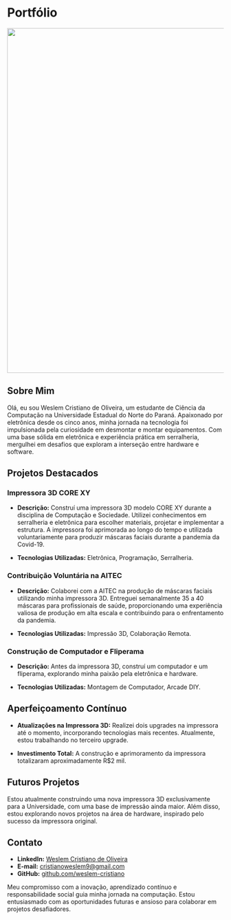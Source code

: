 # Portfólio

<img src=Images/wes(2).png width="800" /><br/>

## Sobre Mim

Olá, eu sou Weslem Cristiano de Oliveira, um estudante de Ciência da Computação na Universidade Estadual do Norte do Paraná. Apaixonado por eletrônica desde os cinco anos, minha jornada na tecnologia foi impulsionada pela curiosidade em desmontar e montar equipamentos. Com uma base sólida em eletrônica e experiência prática em serralheria, mergulhei em desafios que exploram a interseção entre hardware e software.

## Projetos Destacados

### Impressora 3D CORE XY

- **Descrição:** Construí uma impressora 3D modelo CORE XY durante a disciplina de Computação e Sociedade. Utilizei conhecimentos em serralheria e eletrônica para escolher materiais, projetar e implementar a estrutura. A impressora foi aprimorada ao longo do tempo e utilizada voluntariamente para produzir máscaras faciais durante a pandemia da Covid-19.

- **Tecnologias Utilizadas:** Eletrônica, Programação, Serralheria.

### Contribuição Voluntária na AITEC

- **Descrição:** Colaborei com a AITEC na produção de máscaras faciais utilizando minha impressora 3D. Entreguei semanalmente 35 a 40 máscaras para profissionais de saúde, proporcionando uma experiência valiosa de produção em alta escala e contribuindo para o enfrentamento da pandemia.

- **Tecnologias Utilizadas:** Impressão 3D, Colaboração Remota.

### Construção de Computador e Fliperama

- **Descrição:** Antes da impressora 3D, construí um computador e um fliperama, explorando minha paixão pela eletrônica e hardware.

- **Tecnologias Utilizadas:** Montagem de Computador, Arcade DIY.

## Aperfeiçoamento Contínuo

- **Atualizações na Impressora 3D:** Realizei dois upgrades na impressora até o momento, incorporando tecnologias mais recentes. Atualmente, estou trabalhando no terceiro upgrade.

- **Investimento Total:** A construção e aprimoramento da impressora totalizaram aproximadamente R$2 mil.

## Futuros Projetos

Estou atualmente construindo uma nova impressora 3D exclusivamente para a Universidade, com uma base de impressão ainda maior. Além disso, estou explorando novos projetos na área de hardware, inspirado pelo sucesso da impressora original.

## Contato

- **LinkedIn:** [Weslem Cristiano de Oliveira](https://www.linkedin.com/in/weslem-cristiano-de-oliveira-0808451b0/)
- **E-mail:** cristianoweslem9@gmail.com
- **GitHub:** [github.com/weslem-cristiano](https://github.com/WeslemCristiano)

Meu compromisso com a inovação, aprendizado contínuo e responsabilidade social guia minha jornada na computação. Estou entusiasmado com as oportunidades futuras e ansioso para colaborar em projetos desafiadores.
